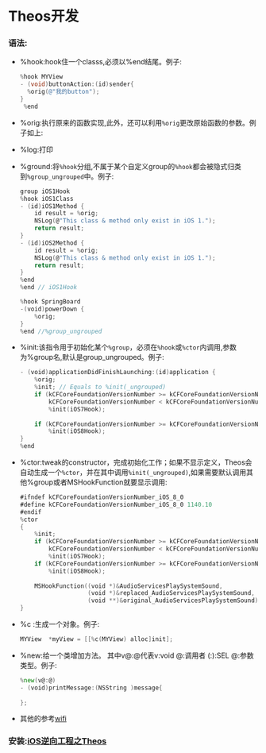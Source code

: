# Theos开发

### 语法:

+ %hook:hook住一个classs,必须以%end结尾。例子:

  ```objective-c
  %hook MYView
  - (void)buttonAction:(id)sender{
  	%orig(@"我的button");
  }
   %end
  ```

+ %orig:执行原来的函数实现,此外，还可以利用`%orig`更改原始函数的参数。例子如上:

+ %log:打印

+ %ground:将`%hook`分组,不属于某个自定义group的`%hook`都会被隐式归类到`%group_ungrouped`中。例子:

  ```go
  group iOS1Hook 
  %hook iOS1Class 
  - (id)iOS1Method {
      id result = %orig;
      NSLog(@"This class & method only exist in iOS 1.");
      return result;
  }
  - (id)iOS2Method {
      id result = %orig;
      NSLog(@"This class & method only exist in iOS 1.");
      return result;
  }
  %end
  %end // iOS1Hook 
  
  %hook SpringBoard 
  -(void)powerDown {
      %orig; 
  }
  %end //%group_ungrouped
  ```

+ %init:该指令用于初始化某个`%group`，必须在`%hook`或`%ctor`内调用,参数为%group名,默认是group_ungrouped。例子:

  ```go
  - (void)applicationDidFinishLaunching:(id)application {
      %orig;
      %init; // Equals to %init(_ungrouped) 
      if (kCFCoreFoundationVersionNumber >= kCFCoreFoundationVersionNumber_iOS_7_0 &&
          kCFCoreFoundationVersionNumber < kCFCoreFoundationVersionNumber_iOS_8_0) 
          %init(iOS7Hook);
          
      if (kCFCoreFoundationVersionNumber >= kCFCoreFoundationVersionNumber_iOS_8_0) 
          %init(iOS8Hook); 
  }
  %end
  ```

+ %ctor:tweak的constructor，完成初始化工作；如果不显示定义，Theos会自动生成一个`%ctor`，并在其中调用`%init(_ungrouped)`,如果需要默认调用其他%group或者MSHookFunction就要显示调用:

  ```go
  #ifndef kCFCoreFoundationVersionNumber_iOS_8_0
  #define kCFCoreFoundationVersionNumber_iOS_8_0 1140.10 
  #endif
  %ctor
  {
      %init;
      if (kCFCoreFoundationVersionNumber >= kCFCoreFoundationVersionNumber_iOS_7_0 && 
          kCFCoreFoundationVersionNumber < kCFCoreFoundationVersionNumber_iOS_8_0) 
          %init(iOS7Hook);
      if (kCFCoreFoundationVersionNumber >= kCFCoreFoundationVersionNumber_iOS_8_0) 
          %init(iOS8Hook); 
      
      MSHookFunction((void *)&AudioServicesPlaySystemSound, 
                     (void *)&replaced_AudioServicesPlaySystemSound, 
                     (void **)&original_AudioServicesPlaySystemSound); 
  }
  ```


 + %c :生成一个对象。例子:

   ```go
   MYView  *myView = [[%c(MYView) alloc]init];
   ```

 + %new:给一个类增加方法。 其中v@:@代表v:void @:调用者	(:):SEL @:参数类型。例子:

   ```go
   %new(v@:@) 
   - (void)printMessage:(NSString )message{
       
   };	
   
   ```

+ 其他的参考[wifi](http://iphonedevwiki.net/index.php/Logos)

### 安装:[iOS逆向工程之Theos](https://www.cnblogs.com/ludashi/p/5714095.html)



